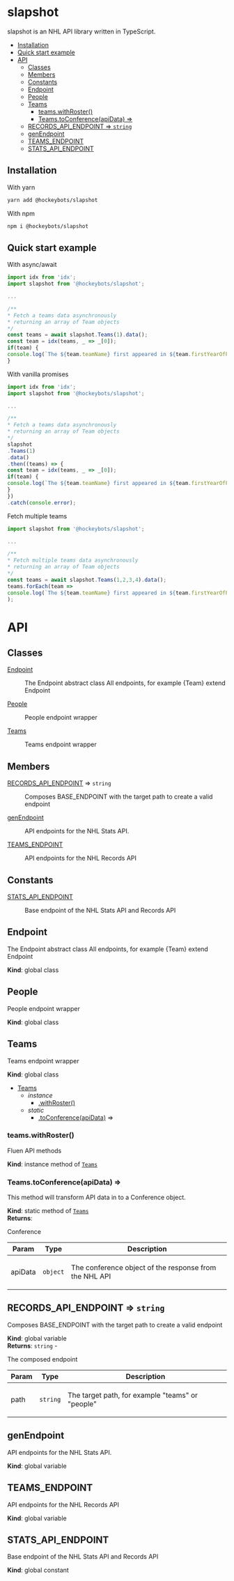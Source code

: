 <!-- DO NOT EDIT README.md (It will be overridden by README.hbs) -->

# slapshot

slapshot is an NHL API library written in TypeScript.

<!-- START doctoc generated TOC please keep comment here to allow auto update -->
<!-- DON'T EDIT THIS SECTION, INSTEAD RE-RUN doctoc TO UPDATE -->


  - [Installation](#installation)
  - [Quick start example](#quick-start-example)
- [API](#api)
  - [Classes](#classes)
  - [Members](#members)
  - [Constants](#constants)
  - [Endpoint](#endpoint)
  - [People](#people)
  - [Teams](#teams)
    - [teams.withRoster()](#teamswithroster)
    - [Teams.toConference(apiData) ⇒](#teamstoconferenceapidata-%E2%87%92)
  - [RECORDS\_API\_ENDPOINT ⇒ <code>string</code>](#records%5C_api%5C_endpoint-%E2%87%92-codestringcode)
  - [genEndpoint](#genendpoint)
  - [TEAMS\_ENDPOINT](#teams%5C_endpoint)
  - [STATS\_API\_ENDPOINT](#stats%5C_api%5C_endpoint)

<!-- END doctoc generated TOC please keep comment here to allow auto update -->

## Installation

With yarn

```sh
yarn add @hockeybots/slapshot
```

With npm

```sh
npm i @hockeybots/slapshot
```

## Quick start example

With async/await

```js
import idx from 'idx';
import slapshot from '@hockeybots/slapshot';

...

/**
* Fetch a teams data asynchronously
* returning an array of Team objects
*/
const teams = await slapshot.Teams(1).data();
const team = idx(teams, _ => _[0]);
if(team) {
console.log(`The ${team.teamName} first appeared in ${team.firstYearOfPlay}`);
}
```

With vanilla promises

```js
import idx from 'idx';
import slapshot from '@hockeybots/slapshot';

...

/**
* Fetch a teams data asynchronously
* returning an array of Team objects
*/
slapshot
.Teams(1)
.data()
.then((teams) => {
const team = idx(teams, _ => _[0]);
if(team) {
console.log(`The ${team.teamName} first appeared in ${team.firstYearOfPlay}`);
}
})
.catch(console.error);
```

Fetch multiple teams

```js
import slapshot from '@hockeybots/slapshot';

...

/**
* Fetch multiple teams data asynchronously
* returning an array of Team objects
*/
const teams = await slapshot.Teams(1,2,3,4).data();
teams.forEach(team =>
console.log(`The ${team.teamName} first appeared in ${team.firstYearOfPlay}`)
);
```

# API
## Classes

<dl>
<dt><a href="#Endpoint">Endpoint</a></dt>
<dd><p>The Endpoint abstract class
All endpoints, for example {Team} extend Endpoint</p></dd>
<dt><a href="#People">People</a></dt>
<dd><p>People endpoint wrapper</p></dd>
<dt><a href="#Teams">Teams</a></dt>
<dd><p>Teams endpoint wrapper</p></dd>
</dl>

## Members

<dl>
<dt><a href="#RECORDS_API_ENDPOINT">RECORDS_API_ENDPOINT</a> ⇒ <code>string</code></dt>
<dd><p>Composes BASE_ENDPOINT with the target path to create a valid endpoint</p></dd>
<dt><a href="#genEndpoint">genEndpoint</a></dt>
<dd><p>API endpoints for the NHL Stats API.</p></dd>
<dt><a href="#TEAMS_ENDPOINT">TEAMS_ENDPOINT</a></dt>
<dd><p>API endpoints for the NHL Records API</p></dd>
</dl>

## Constants

<dl>
<dt><a href="#STATS_API_ENDPOINT">STATS_API_ENDPOINT</a></dt>
<dd><p>Base endpoint of the NHL Stats API and Records API</p></dd>
</dl>

<a name="Endpoint"></a>

## Endpoint
<p>The Endpoint abstract class
All endpoints, for example {Team} extend Endpoint</p>

**Kind**: global class  
<a name="People"></a>

## People
<p>People endpoint wrapper</p>

**Kind**: global class  
<a name="Teams"></a>

## Teams
<p>Teams endpoint wrapper</p>

**Kind**: global class  

* [Teams](#Teams)
    * _instance_
        * [.withRoster()](#Teams+withRoster)
    * _static_
        * [.toConference(apiData)](#Teams.toConference) ⇒

<a name="Teams+withRoster"></a>

### teams.withRoster()
<p>Fluen API methods</p>

**Kind**: instance method of [<code>Teams</code>](#Teams)  
<a name="Teams.toConference"></a>

### Teams.toConference(apiData) ⇒
<p>This method will transform API data in to a Conference object.</p>

**Kind**: static method of [<code>Teams</code>](#Teams)  
**Returns**: <p>Conference</p>  

| Param | Type | Description |
| --- | --- | --- |
| apiData | <code>object</code> | <p>The conference object of the response from the NHL API</p> |

<a name="RECORDS_API_ENDPOINT"></a>

## RECORDS\_API\_ENDPOINT ⇒ <code>string</code>
<p>Composes BASE_ENDPOINT with the target path to create a valid endpoint</p>

**Kind**: global variable  
**Returns**: <code>string</code> - <p>The composed endpoint</p>  

| Param | Type | Description |
| --- | --- | --- |
| path | <code>string</code> | <p>The target path, for example &quot;teams&quot; or &quot;people&quot;</p> |

<a name="genEndpoint"></a>

## genEndpoint
<p>API endpoints for the NHL Stats API.</p>

**Kind**: global variable  
<a name="TEAMS_ENDPOINT"></a>

## TEAMS\_ENDPOINT
<p>API endpoints for the NHL Records API</p>

**Kind**: global variable  
<a name="STATS_API_ENDPOINT"></a>

## STATS\_API\_ENDPOINT
<p>Base endpoint of the NHL Stats API and Records API</p>

**Kind**: global constant  
